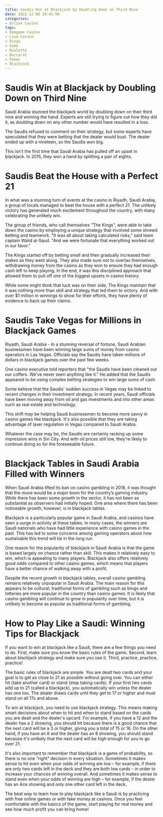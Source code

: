 ```yaml
---
title: Saudis Win at Blackjack by Doubling Down on Third Nine
date: 2022-12-08 18:41:56
categories:
- Online Casino
tags:
- Domgame Casino
- Live Casino
- Bingo
- Game
- Roulette
- Baccarat
- Poker
- Blackjack
---
```



#  Saudis Win at Blackjack by Doubling Down on Third Nine

Saudi Arabia stunned the blackjack world by doubling down on their third nine and winning the hand. Experts are still trying to figure out how they did it, as doubling down on any other number would have resulted in a loss.

The Saudis refused to comment on their strategy, but some experts have speculated that they were betting that the dealer would bust. The dealer ended up with a nineteen, so the Saudis won big.

This isn't the first time that Saudi Arabia has pulled off an upset in blackjack. In 2015, they won a hand by splitting a pair of eights.

#  Saudis Beat the House with a Perfect 21

In what was a stunning turn of events at the casino in Riyadh, Saudi Arabia, a group of locals managed to beat the house with a perfect 21. The unlikely victory has generated much excitement throughout the country, with many celebrating the unlikely win.

The group of friends, who call themselves "The Kings", were able to take down the casino by employing a unique strategy that involved some shrewd betting and teamwork. "It was all about taking calculated risks," said team captain Walid al-Saud. "And we were fortunate that everything worked out in our favor."

The Kings started off by betting small and then gradually increased their stakes as they went along. They also made sure not to overtax themselves, withdrawing money from the casino as they won to ensure they had enough cash left to keep playing. In the end, it was this disciplined approach that allowed them to pull off one of the biggest upsets in casino history.

While some might think that luck was on their side, The Kings maintain that it was nothing more than skill and strategy that led them to victory. And with over $1 million in winnings to show for their efforts, they have plenty of evidence to back up their claims.

#  Saudis Take Vegas for Millions in Blackjack Games

Riyadh, Saudi Arabia - In a stunning reversal of fortune, Saudi Arabian businessmen have been winning large sums of money from casino operators in Las Vegas. Officials say the Saudis have taken millions of dollars in blackjack games over the past few weeks.

One casino executive told reporters that "the Saudis have been cleaned out our coffers. We've never seen anything like it." He added that the Saudis appeared to be using complex betting strategies to win large sums of cash.

Some believe that the Saudis' sudden success in Vegas may be linked to recent changes in their investment strategy. In recent years, Saudi officials have been moving away from oil and gas investments and into other areas such as real estate and technology.

This shift may be helping Saudi businessmen to become more savvy in casino games like blackjack. It's also possible that they are taking advantage of laxer regulation in Vegas compared to Saudi Arabia.

Whatever the case may be, the Saudis are certainly racking up some impressive wins in Sin City. And with oil prices still low, they're likely to continue doing so for the foreseeable future.

#  Blackjack Tables in Saudi Arabia Filled with Winners

When Saudi Arabia lifted its ban on casino gambling in 2018, it was thought that the move would be a major boon for the country’s gaming industry. While there has been some growth in the sector, it has not been as substantial as observers had initially hoped. One area where there has been noticeable growth, however, is in blackjack tables.

Blackjack is a particularly popular game in Saudi Arabia, and casinos have seen a surge in activity at these tables. In many cases, the winners are Saudi nationals who have had little experience with casino games in the past. This has led to some concerns among gaming operators about how sustainable this trend will be in the long run.

One reason for the popularity of blackjack in Saudi Arabia is that the game is based largely on chance rather than skill. This makes it relatively easy to win, which is appealing to many players. Blackjack also offers relatively good odds compared to other casino games, which means that players have a better chance of walking away with a profit.

Despite the recent growth in blackjack tables, overall casino gambling remains relatively unpopular in Saudi Arabia. The main reason for this appears to be cultural; traditional forms of gambling such as bingo and lotteries are more popular in the country than casino games. It is likely that casino gambling will continue to grow in popularity over time, but it is unlikely to become as popular as traditional forms of gambling.

#  How to Play Like a Saudi: Winning Tips for Blackjack

If you want to win at blackjack like a Saudi, there are a few things you need to do. First, make sure you know the basic rules of the game. Second, learn about blackjack strategy and make sure you use it. Third, practice, practice, practice!

The basic rules of blackjack are simple. You are dealt two cards and your goal is to get as close to 21 as possible without going over. You can either hit (take another card) or stand (stop taking cards). If your first two cards add up to 21 (called a blackjack), you automatically win unless the dealer has one too. The dealer draws cards until they get to 17 or higher and must stand on all 17s and above.

To win at blackjack, you need to use blackjack strategy. This means making smart decisions about when to hit and when to stand based on the cards you are dealt and the dealer's upcard. For example, if you have a 12 and the dealer has a 2 showing, you should hit because there is a good chance that the next card will be a 3 or higher, giving you a total of 15 or 16. On the other hand, if you have an 8 and the dealer has an 8 showing, you should stand because it's unlikely that the next card will be high enough for you to go over 21.

It's also important to remember that blackjack is a game of probability, so there is no one "right" decision in every situation. Sometimes it makes sense to hit even when your odds of winning are low – for example, if there are only two cards left in the deck and they are both low cards – in order to increase your chances of winning overall. And sometimes it makes sense to stand even when your odds of winning are high – for example, if the dealer has an Ace showing and only one other card left in the deck.

The best way to learn how to play blackjack like a Saudi is by practicing with free online games or with fake money at casinos. Once you feel comfortable with the basics of the game, start playing for real money and see how much profit you can bring home!
